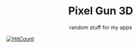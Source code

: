 <h1 style="text-align: center;">Pixel Gun 3D</h1>
<p style="text-align: center;">
  random stuff for my apps

  [![HitCount](https://hits.dwyl.com/YeetDisDude/pixel-gun-3d.svg?style=flat-square)](http://hits.dwyl.com/YeetDisDude/pixel-gun-3d)
</p>
